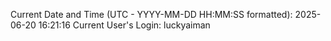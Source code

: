 Current Date and Time (UTC - YYYY-MM-DD HH:MM:SS formatted): 2025-06-20 16:21:16
Current User's Login: luckyaiman
